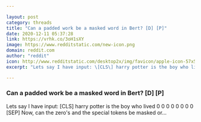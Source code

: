 ```yaml
---

layout: post
category: threads
title: "Can a padded work be a masked word in Bert? [D] [P]"
date: 2020-12-11 05:37:28
link: https://vrhk.co/3oH1sXY
image: https://www.redditstatic.com/new-icon.png
domain: reddit.com
author: "reddit"
icon: http://www.redditstatic.com/desktop2x/img/favicon/apple-icon-57x57.png
excerpt: "Lets say I have input: \[CLS\] harry potter is the boy who lived 0 0 0 0 0 0 0 0 \[SEP\] Now, can the zero's and the special tokens be masked or..."

---
```


### Can a padded work be a masked word in Bert? [D] [P]

Lets say I have input: \[CLS\] harry potter is the boy who lived 0 0 0 0 0 0 0 0 \[SEP\] Now, can the zero's and the special tokens be masked or...